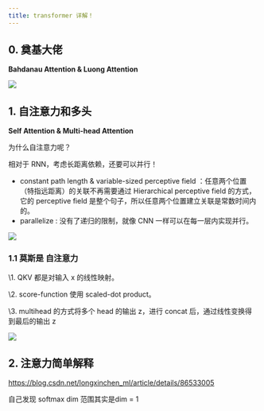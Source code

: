 ```yaml
---
title: transformer 详解！
---
```


## 0. 奠基大佬

 **Bahdanau Attention & Luong Attention** 

 ![](https://pic2.zhimg.com/80/v2-bda918b5bf14db4dc01da8b2b352c619_720w.jpg) 

## 1. 自注意力和多头

 **Self Attention & Multi-head Attention** 

为什么自注意力呢？

 相对于 RNN，考虑长距离依赖，还要可以并行！ 

- constant path length & variable-sized perceptive field ：任意两个位置（特指远距离）的关联不再需要通过 Hierarchical perceptive field 的方式，它的 perceptive field 是整个句子，所以任意两个位置建立关联是常数时间内的。
- parallelize : 没有了递归的限制，就像 CNN 一样可以在每一层内实现并行。

 ![](https://pic4.zhimg.com/80/v2-c09efe994bffa64fe9ab854eb6c97d4f_720w.jpg) 

### 1.1 莫斯是 自注意力

\1. QKV 都是对输入 x 的线性映射。

\2. score-function 使用 scaled-dot product。

\3. multihead 的方式将多个 head 的输出 z，进行 concat 后，通过线性变换得到最后的输出 z

 ![](https://pic3.zhimg.com/80/v2-00e535ee13e7a3e14651d3269d5fd2a2_720w.jpg) 

## 2. 注意力简单解释

https://blog.csdn.net/longxinchen_ml/article/details/86533005

自己发现 softmax dim 范围其实是dim = 1